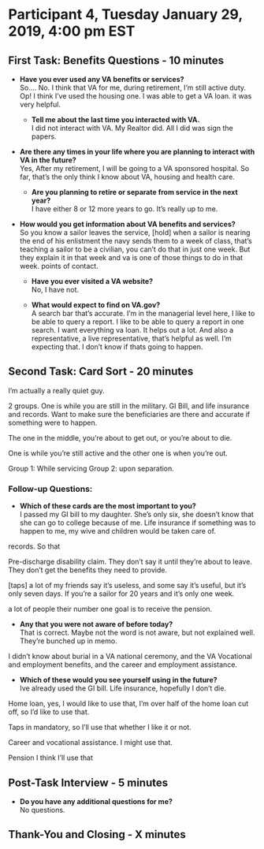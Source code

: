 # Participant 4, Tuesday January 29, 2019, 4:00 pm EST

## First Task: Benefits Questions - 10 minutes

- **Have you ever used any VA benefits or services?** <br>
So…. No. I think that VA for me, during retirement, I’m still active duty. Op! I think I’ve used the housing one. I was able to get a VA loan. it was very helpful.


  - **Tell me about the last time you interacted with VA.** <br>
I did not interact with VA. My Realtor did. All I did was sign the papers. 

- **Are there any times in your life where you are planning to interact with VA in the future?** <br>
Yes, After my retirement, I will be going to a VA sponsored hospital. 
So far, that’s the only think I know about VA, housing and health care.


  - **Are you planning to retire or separate from service in the next year?** <br>
I have either 8 or 12 more years to go. It’s really up to me. 

- **How would you get information about VA benefits and services?** <br>
So you know a sailor leaves the service, [hold] when a sailor is nearing the end of his enlistment the navy sends them to a week of class, that’s teaching a sailor to be a civilian, you can’t do that in just one week. But they explain it in that week and va is one of those things to do in that week. points of contact. 


  - **Have you ever visited a VA website?** <br>
No, I have not. 

  - **What would expect to find on VA.gov?** <br>
A search bar that’s accurate. I’m in the managerial level here, I like to be able to query a report. I like to be able to query a report in one search. I want everything va loan. 
It helps out a lot. 
And also a representative, a live representative, that’s helpful as well. 
I’m expecting that. I don’t know if thats going to happen. 


## Second Task: Card Sort - 20 minutes

I’m actually a really quiet guy. 

2 groups. One is while you are still in the military. GI Bill, and life insurance and records. Want to make sure the beneficiaries are there and accurate if something were to happen. 

The one in the middle, you’re about to get out, or you’re about to die. 

One is while you’re still active and the other one is when you’re out. 

Group 1: While servicing Group 2: upon separation.


### Follow-up Questions:
- **Which of these cards are the most important to you?** <br>
I passed my GI bill to my daughter. She’s only six, she doesn’t know that she can go to college because of me. Life insurance if something was to happen to me, my wive and children would be taken care of. 

records. So that 

Pre-discharge disability	claim. They don’t say it until they’re about to leave. They don’t get the benefits they need to provide. 

[taps] a lot of my friends say it’s useless, and some say it’s useful, but it’s only seven days. If you’re a sailor for 20 years and it’s only one week. 

a lot of people their number one goal is to receive the pension. 

- **Any that you were not aware of before today?** <br>
That is correct. Maybe not the word is not aware, but not explained well. They’re bunched up in memo. 

I didn’t know about burial in a VA national ceremony, and the VA Vocational and employment benefits, and the career and employment assistance. 

- **Which of these would you see yourself using in the future?** <br>
Ive already used the GI bill. Life insurance, hopefully I don’t die. 

Home loan, yes, I would like to use that, I’m over half of the home loan cut off, so I’d like to use that. 

Taps in mandatory, so I’ll use that whether I like it or not. 

Career and vocational assistance. I might use that. 

Pension I think I’ll use that 



## Post-Task Interview - 5 minutes
- **Do you have any additional questions for me?** <br>
No questions.
## Thank-You and Closing - X minutes
